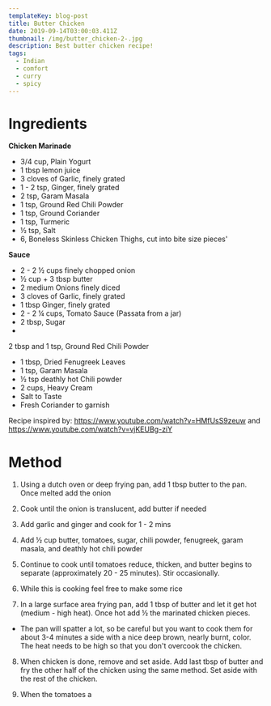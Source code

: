 ```yaml
---
templateKey: blog-post
title: Butter Chicken
date: 2019-09-14T03:00:03.411Z
thumbnail: /img/butter_chicken-2-.jpg
description: Best butter chicken recipe!
tags:
  - Indian
  - comfort
  - curry
  - spicy
---
```

# Ingredients

**Chicken Marinade**

* 3/4 cup, Plain Yogurt
* 1 tbsp lemon juice
* 3 cloves of Garlic, finely grated
* 1 - 2 tsp, Ginger, finely grated
* 2 tsp, Garam Masala
* 1 tsp, Ground Red Chili Powder
* 1 tsp, Ground Coriander
* 1 tsp, Turmeric
* ½ tsp, Salt
* 6, Boneless Skinless Chicken Thighs, cut into bite size pieces'

**Sauce**

* 2 - 2 ½ cups finely chopped onion
* ½ cup + 3 tbsp butter 
* 2 medium Onions finely diced
* 3 cloves of Garlic, finely grated
* 1 tbsp Ginger, finely grated
* 2 - 2 ¼ cups, Tomato Sauce (Passata from a jar)
* 2 tbsp, Sugar
* 2 tbsp and 1 tsp, Ground Red Chili Powder
* 1 tbsp, Dried Fenugreek Leaves
* 1 tsp, Garam Masala
* ½ tsp deathly hot Chili powder
* 2 cups, Heavy Cream
* Salt to Taste
* Fresh Coriander to garnish

Recipe inspired by: https://www.youtube.com/watch?v=HMfUsS9zeuw and https://www.youtube.com/watch?v=vjKEUBg-ziY

# Method

1. Using a dutch oven or deep frying pan, add 1 tbsp butter to the pan. Once melted add the onion

2. Cook until the onion is translucent, add butter if needed

3. Add garlic and ginger and cook for 1 - 2 mins

4. Add ½ cup butter, tomatoes, sugar, chili powder, fenugreek, garam masala, and deathly hot chili powder

5. Continue to cook until tomatoes reduce, thicken, and butter begins to separate (approximately 20 - 25 minutes). Stir occasionally.

6. While this is cooking feel free to make some rice

7. In a large surface area frying pan, add 1 tbsp of butter and let it get hot (medium - high heat). Once hot add ½ the marinated chicken pieces. 

* The pan will spatter a lot, so be careful but you want to cook them for about 3-4 minutes a side with a nice deep brown, nearly burnt, color. The heat needs to be high so that you don't overcook the chicken.

8. When chicken is done, remove and set aside. Add last tbsp of butter and fry the other half of the chicken using the same method. Set aside with the rest of the chicken. 

9. When the tomatoes a
